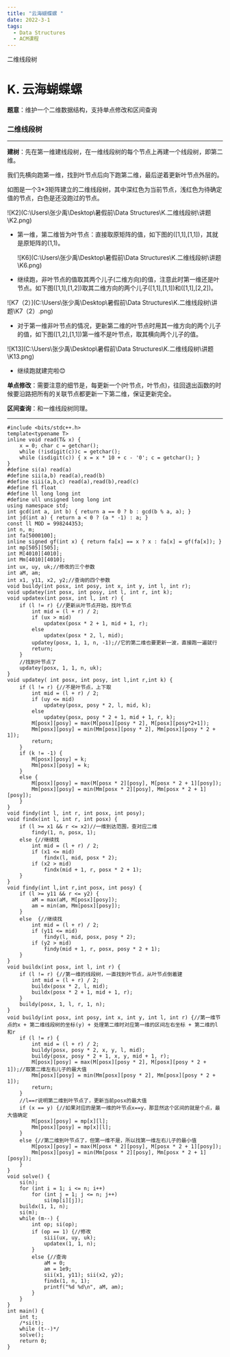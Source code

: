 ```yaml
---
title: "云海蝴蝶螺 "
date: 2022-3-1
tags:
  - Data Structures
  - ACM课程
---
```


二维线段树

<!-- more -->

# K. 云海蝴蝶螺 

**题意**：维护一个二维数据结构，支持单点修改和区间查询

### 二维线段树

***

**建树**：先在第一维建线段树，在一维线段树的每个节点上再建一个线段树，即第二维。  

我们先横向跑第一维，找到叶节点后向下跑第二维，最后逆着更新叶节点外层的。

如图是一个3*3矩阵建立的二维线段树，其中深红色为当前节点，浅红色为待确定值的节点，白色是还没跑过的节点。

![K2](C:\Users\张少禹\Desktop\暑假前\Data Structures\K.二维线段树\讲题\K2.png)

* 第一维，第二维皆为叶节点：直接取原矩阵的值，如下图的([1,1],[1,1])，其就是原矩阵的(1,1)。

  ![K6](C:\Users\张少禹\Desktop\暑假前\Data Structures\K.二维线段树\讲题\K6.png)

* 继续跑，非叶节点的值取其两个儿子(二维方向)的值，注意此时第一维还是叶节点。如下图([1,1],[1,2])取其二维方向的两个儿子([1,1],[1,1])和([1,1],[2,2])。

![K7（2）](C:\Users\张少禹\Desktop\暑假前\Data Structures\K.二维线段树\讲题\K7（2）.png)

* 对于第一维非叶节点的情况，更新第二维的叶节点时用其一维方向的两个儿子的值，如下图([1,2],[1,1])第一维不是叶节点，取其横向两个儿子的值。

![K13](C:\Users\张少禹\Desktop\暑假前\Data Structures\K.二维线段树\讲题\K13.png)

* 继续跑就建完啦:blush:

**单点修改**：需要注意的细节是，每更新一个(叶节点，叶节点)，往回退出函数的时候要沿路把所有的关联节点都更新一下第二维，保证更新完全。

**区间查询**：和一维线段树同理。

***

```
#include <bits/stdc++.h>
template<typename T>
inline void read(T& x) {
	x = 0; char c = getchar();
	while (!isdigit(c))c = getchar();
	while (isdigit(c)) { x = x * 10 + c - '0'; c = getchar(); }
}
#define si(a) read(a)
#define sii(a,b) read(a),read(b)
#define siii(a,b,c) read(a),read(b),read(c)
#define fl float
#define ll long long int
#define ull unsigned long long int
using namespace std;
int gcd(int a, int b) { return a == 0 ? b : gcd(b % a, a); }
int jd(int a) { return a < 0 ? (a * -1) : a; }
const ll MOD = 998244353;
int n, m;
int fa[5000100];
inline signed gf(int x) { return fa[x] == x ? x : fa[x] = gf(fa[x]); }
int mp[505][505];
int M[4010][4010];
int Mm[4010][4010];
int ux, uy, uk;//修改的三个参数
int aM, am;
int x1, y11, x2, y2;//查询的四个参数 
void buildy(int posx, int posy, int x, int y, int l, int r);
void updatey(int posx, int posy, int l, int r, int k);
void updatex(int posx, int l, int r) {
	if (l != r) {//更新从叶节点开始，找叶节点
		int mid = (l + r) / 2;
		if (ux > mid)
			updatex(posx * 2 + 1, mid + 1, r);
		else
			updatex(posx * 2, l, mid);
		updatey(posx, 1, 1, n, -1);//它的第二维也要更新一波，直接跑一遍就行
		return;
	}
	//找到叶节点了
	updatey(posx, 1, 1, n, uk);
}
void updatey( int posx, int posy, int l,int r,int k) {
	if (l != r) {//不是叶节点，上下取
		int mid = (l + r) / 2;
		if (uy <= mid)
			updatey(posx, posy * 2, l, mid, k);
		else
			updatey(posx, posy * 2 + 1, mid + 1, r, k);
		M[posx][posy] = max(M[posx][posy * 2], M[posx][posy*2+1]);
		Mm[posx][posy] = min(Mm[posx][posy * 2], Mm[posx][posy * 2 + 1]);
		return;
	}
	if (k != -1) {
		M[posx][posy] = k;
		Mm[posx][posy] = k;
	}
	else {
		M[posx][posy] = max(M[posx * 2][posy], M[posx * 2 + 1][posy]);
		Mm[posx][posy] = min(Mm[posx * 2][posy], Mm[posx * 2 + 1][posy]);
	}
}
void findy(int l, int r, int posx, int posy);
void findx(int l, int r, int posx) {
	if (l >= x1 && r <= x2)//一维到达范围，查对应二维
		findy(1, n, posx, 1);
	else {//继续找
		int mid = (l + r) / 2;
		if (x1 <= mid)
			findx(l, mid, posx * 2);
		if (x2 > mid)
			findx(mid + 1, r, posx * 2 + 1);
	}
}
void findy(int l,int r,int posx, int posy) {
	if (l >= y11 && r <= y2) {
		aM = max(aM, M[posx][posy]);
		am = min(am, Mm[posx][posy]);
	}
	else  {//继续找
		int mid = (l + r) / 2;
		if (y11 <= mid)
			findy(l, mid, posx, posy * 2);
		if (y2 > mid)
			findy(mid + 1, r, posx, posy * 2 + 1);
	}
}
void buildx(int posx, int l, int r) {
	if (l != r) {//第一维的线段树，一直找到叶节点，从叶节点倒着建
		int mid = (l + r) / 2;
		buildx(posx * 2, l, mid);
		buildx(posx * 2 + 1, mid + 1, r);
	}
	buildy(posx, 1, l, r, 1, n);
}
void buildy(int posx, int posy, int x, int y, int l, int r) {//第一维节点的x + 第二维线段树的坐标(y) + 处理第二维时对应第一维的区间左右坐标 + 第二维的l和r
	if (l != r) {
		int mid = (l + r) / 2;
		buildy(posx, posy * 2, x, y, l, mid);
		buildy(posx, posy * 2 + 1, x, y, mid + 1, r);
		M[posx][posy] = max(M[posx][posy * 2], M[posx][posy * 2 + 1]);//取第二维左右儿子的最大值
		Mm[posx][posy] = min(Mm[posx][posy * 2], Mm[posx][posy * 2 + 1]);
		return;
	}
	//l==r说明第二维到叶节点了，更新当前posx的最大值
	if (x == y) {//如果对应的是第一维的叶节点x==y，那显然这个区间的就是个点，最大值确定
		M[posx][posy] = mp[x][l];
		Mm[posx][posy] = mp[x][l];
	}
	else {//第二维到叶节点了，但第一维不是，所以找第一维左右儿子的最小值
		M[posx][posy] = max(M[posx * 2][posy], M[posx * 2 + 1][posy]);
		Mm[posx][posy] = min(Mm[posx * 2][posy], Mm[posx * 2 + 1][posy]);
	}
}
void solve() {
	si(n);
	for (int i = 1; i <= n; i++)
		for (int j = 1; j <= n; j++)
			si(mp[i][j]);
	buildx(1, 1, n);
	si(m);
	while (m--) {
		int op; si(op);
		if (op == 1) {//修改
			siii(ux, uy, uk);
			updatex(1, 1, n);
		}
		else {//查询
			aM = 0;
			am = 1e9;
			sii(x1, y11); sii(x2, y2);
			findx(1, n, 1);
			printf("%d %d\n", aM, am);
		}
	}
}
int main() {
	int t;
	/*si(t);
	while (t--)*/
	solve();
	return 0;
}
```

